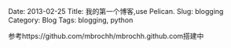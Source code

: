 Date: 2013-02-25
Title: 我的第一个博客,use Pelican.
Slug: blogging
Category: Blog
Tags: blogging, python

参考https://github.com/mbrochh/mbrochh.github.com搭建中
